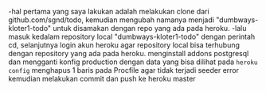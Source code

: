 -hal pertama yang saya lakukan adalah melakukan clone dari github.com/sgnd/todo, kemudian mengubah namanya menjadi "dumbways-kloter1-todo" untuk disamakan dengan repo yang ada pada heroku.
-lalu masuk kedalam repository local "dumbways-kloter1-todo" dengan perintah cd, selanjutnya login akun heroku agar repository local bisa terhubung dengan repository yang ada pada heroku. 
menginstall addons postgresql dan mengganti konfig production dengan data yang bisa dilihat pada `heroku config`
menghapus 1 baris pada Procfile agar tidak terjadi seeder error
kemudian melakukan commit dan push ke heroku master
